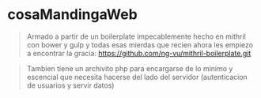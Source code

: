 # cosaMandingaWeb

> Armado a partir de un boilerplate impecablemente hecho en mithril con bower y gulp y todas esas mierdas que recien ahora les empiezo a encontrar la gracia:
https://github.com/ng-vu/mithril-boilerplate.git

> Tambien tiene un archivito php para encargarse de lo minimo y escencial que necesita hacerse del lado del servidor (autenticacion de usuarios y servir datos)

